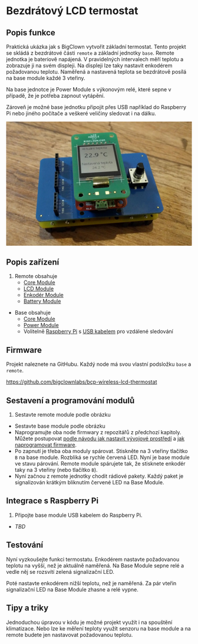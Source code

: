 

# Bezdrátový LCD termostat

<!-- toc -->

## Popis funkce

Praktická ukázka jak s BigClown vytvořit základní termostat.
Tento projekt se skládá z bezdrátové části `remote` a základní jednotky `base`.
Remote jednotka je bateriově napájená.
V pravidelných intervalech měří teplotu a zobrazuje ji na svém displeji.
Na displeji lze taky nastavit enkodérem požadovanou teplotu.
Naměřená a nastavená teplota se bezdrátově posílá na base module každé 3 vteřiny.

Na base jednotce je Power Module s výkonovým relé, které sepne v případě, že je potřeba zapnout vytápění.

Zároveň je možné base jednotku připojit přes USB například do Raspberry Pi nebo jiného počítače a veškeré veličiny sledovat i na dálku.

![Remote node](images\bcp-wireless-lcd-thermostat\placeholder.jpg)


## Popis zařízení


1. Remote obsahuje
    * [Core Module](https://obchod.bigclown.cz/products/core-module)
    * [LCD Module](https://obchod.bigclown.cz/collections/moduly)
    * [Enkodér Module](https://obchod.bigclown.cz/collections/moduly)
    * [Battery Module](https://obchod.bigclown.cz/products/battery-module)

* Base obsahuje
    * [Core Module](https://obchod.bigclown.cz/products/core-module)
    * [Power Module](https://obchod.bigclown.cz/products/power-module)
    * Volitelně [Raspberry Pi](https://obchod.bigclown.cz/products/raspberry-pi-3-set) s [USB kabelem](https://obchod.bigclown.cz/products/usb2-0-cable-am-b-micro-0-6m) pro vzdálené sledování


## Firmware


Projekt naleznete na GitHubu. Každý node má svou vlastní podsložku `base` a `remote`.

https://github.com/bigclownlabs/bcp-wireless-lcd-thermostat


## Sestavení a programování modulů


1. Sestavte remote module podle obrázku
* Sestavte base module podle obrázku
* Naprogramujte oba node firmwary z repozitářů z předchozí kapitoly. Můžete postupovat [podle návodu jak nastavit vývojové prostředí](core-module-setup.md) a [jak naprogramovat firmware](core-module-flashing.md).
* Po zapnutí je třeba oba moduly spárovat. Stiskněte na 3 vteřiny tlačítko `B` na base module. Rozbliká se rychle červená LED. Nyní je base module ve stavu párování. Remote module spárujete tak, že stisknete enkodér taky na 3 vteřiny (nebo tlačítko `B`).
* Nyní začnou z remote jednotky chodit rádiové pakety. Každý paket je signalizován krátkým bliknutím červené LED na Base Module.


## Integrace s Raspberry Pi


1. Připojte base module USB kabelem do Raspberry Pi.
* *TBD*


## Testování


Nyní vyzkoušejte funkci termostatu.
Enkodérem nastavte požadovanou teplotu na vyšší, než je aktuálně naměřená.
Na Base Module sepne relé a vedle něj se rozsvítí zelená signalizační LED.

Poté nastavte enkodérem nižší teplotu, než je naměřená. Za pár vteřin signalizační LED na Base Module zhasne a relé vypne.


## Tipy a triky


Jednoduchou úpravou v kódu je možné projekt využít i na spouštění klimatizace. Nebo lze ke měření teploty využít senzoru na base module a na remote budete jen nastavovat požadovanou teplotu.
